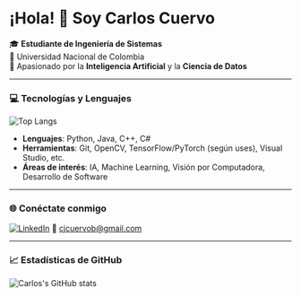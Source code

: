 # ¡Hola! 👋 Soy Carlos Cuervo

🎓 **Estudiante de Ingeniería de Sistemas**  
📍 Universidad Nacional de Colombia  
🧠 Apasionado por la **Inteligencia Artificial** y la **Ciencia de Datos**

---

### 💻 Tecnologías y Lenguajes

![Top Langs](https://github-readme-stats.vercel.app/api/top-langs/?username=carlonox&layout=donut&theme=dark)

- **Lenguajes**: Python, Java, C++, C#
- **Herramientas**: Git, OpenCV, TensorFlow/PyTorch (según uses), Visual Studio, etc.
- **Áreas de interés**: IA, Machine Learning, Visión por Computadora, Desarrollo de Software

---

### 🌐 Conéctate conmigo

[![LinkedIn](https://img.shields.io/badge/LinkedIn-0077B5?style=for-the-badge&logo=linkedin&logoColor=white)](https://www.linkedin.com/in/carlos-javier-cuervo-baracaldo-113ab3283/)
📧 [cjcuervob@gmail.com](mailto:cjcuervob@gmail.com)

---

### 📈 Estadísticas de GitHub

![Carlos's GitHub stats](https://github-readme-stats.vercel.app/api?username=carlonox&show_icons=true&theme=dark)
